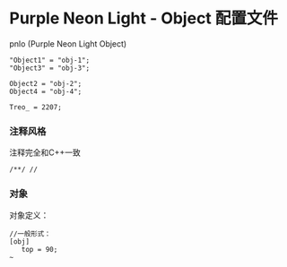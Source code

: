 # Purple Neon Light - Object 配置文件
pnlo (Purple Neon Light Object)




```
"Object1" = "obj-1";
"Object3" = "obj-3";

Object2 = "obj-2";
Object4 = "obj-4";

Treo_ = 2207;
```

### 注释风格

注释完全和C++一致

```
/**/ //
```

### 对象

对象定义：

```
//一般形式：
[obj]
   top = 90;
~
```

